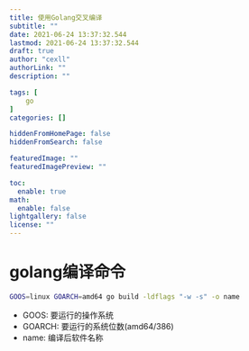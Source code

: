 ```yaml
---
title: 使用Golang交叉编译
subtitle: ""
date: 2021-06-24 13:37:32.544
lastmod: 2021-06-24 13:37:32.544
draft: true
author: "cexll"
authorLink: ""
description: ""

tags: [
    go
]
categories: []

hiddenFromHomePage: false
hiddenFromSearch: false

featuredImage: ""
featuredImagePreview: ""

toc:
  enable: true
math:
  enable: false
lightgallery: false
license: ""
---
```


<!--more-->



# golang编译命令

```bash
GOOS=linux GOARCH=amd64 go build -ldflags "-w -s" -o name
```
- GOOS: 要运行的操作系统
- GOARCH: 要运行的系统位数(amd64/386)
- name: 编译后软件名称

